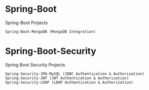 # Spring-Boot
Spring-Boot Projects 

	Spring-Boot-MongoDB (MongoDB Integration)

# Spring-Boot-Security
 Spring Boot Security Projects
 
	Spring-Security-JPA-MySQL (JDBC Authentication & Authorization)							
	Spring-Security-JWT (JWT Authentication & Authorization)
	Spring-Security-LDAP (LDAP Authentication & Authorization) 
	
	

